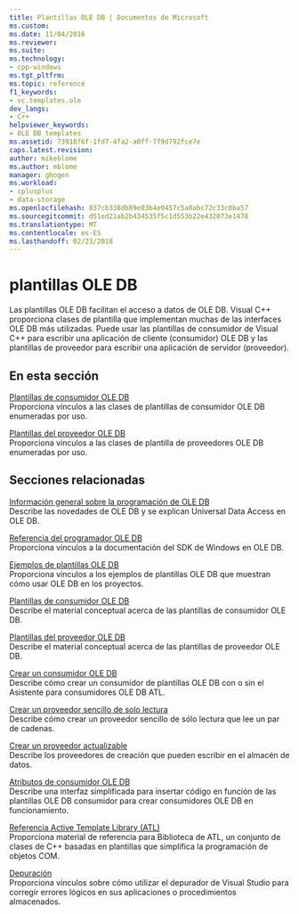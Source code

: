 ```yaml
---
title: Plantillas OLE DB | Documentos de Microsoft
ms.custom: 
ms.date: 11/04/2016
ms.reviewer: 
ms.suite: 
ms.technology:
- cpp-windows
ms.tgt_pltfrm: 
ms.topic: reference
f1_keywords:
- vc.templates.ole
dev_langs:
- C++
helpviewer_keywords:
- OLE DB templates
ms.assetid: 73918f6f-1fd7-4fa2-a0ff-7f9d792fce7e
caps.latest.revision: 
author: mikeblome
ms.author: mblome
manager: ghogen
ms.workload:
- cplusplus
- data-storage
ms.openlocfilehash: 037cb338db89e03b4e9457c5a0abc72c33c0ba57
ms.sourcegitcommit: d51ed21ab2b434535f5c1d553b22e432073e1478
ms.translationtype: MT
ms.contentlocale: es-ES
ms.lasthandoff: 02/23/2018
---
```

# <a name="ole-db-templates"></a>plantillas OLE DB
Las plantillas OLE DB facilitan el acceso a datos de OLE DB. Visual C++ proporciona clases de plantilla que implementan muchas de las interfaces OLE DB más utilizadas. Puede usar las plantillas de consumidor de Visual C++ para escribir una aplicación de cliente (consumidor) OLE DB y las plantillas de proveedor para escribir una aplicación de servidor (proveedor).  
  
## <a name="in-this-section"></a>En esta sección  
 [Plantillas de consumidor OLE DB](../../data/oledb/ole-db-consumer-templates-reference.md)  
 Proporciona vínculos a las clases de plantillas de consumidor OLE DB enumeradas por uso.  
  
 [Plantillas del proveedor OLE DB](../../data/oledb/ole-db-provider-templates-reference.md)  
 Proporciona vínculos a las clases de plantilla de proveedores OLE DB enumeradas por uso.  
  
## <a name="related-sections"></a>Secciones relacionadas  
 [Información general sobre la programación de OLE DB](../../data/oledb/ole-db-programming-overview.md)  
 Describe las novedades de OLE DB y se explican Universal Data Access en OLE DB.  
  
 [Referencia del programador OLE DB](https://msdn.microsoft.com/en-us/library/ms713643.aspx)  
 Proporciona vínculos a la documentación del SDK de Windows en OLE DB.  
  
 [Ejemplos de plantillas OLE DB](../../visual-cpp-samples.md)  
 Proporciona vínculos a los ejemplos de plantillas OLE DB que muestran cómo usar OLE DB en los proyectos.  
  
 [Plantillas de consumidor OLE DB](../../data/oledb/ole-db-consumer-templates-cpp.md)  
 Describe el material conceptual acerca de las plantillas de consumidor OLE DB.  
  
 [Plantillas del proveedor OLE DB](../../data/oledb/ole-db-provider-templates-cpp.md)  
 Describe el material conceptual acerca de las plantillas de proveedor OLE DB.  
  
 [Crear un consumidor OLE DB](../../data/oledb/creating-an-ole-db-consumer.md)  
 Describe cómo crear un consumidor de plantillas OLE DB con o sin el Asistente para consumidores OLE DB ATL.  
  
 [Crear un proveedor sencillo de solo lectura](../../data/oledb/creating-a-simple-read-only-provider.md)  
 Describe cómo crear un proveedor sencillo de sólo lectura que lee un par de cadenas.  
  
 [Crear un proveedor actualizable](../../data/oledb/creating-an-updatable-provider.md)  
 Describe los proveedores de creación que pueden escribir en el almacén de datos.  
  
 [Atributos de consumidor OLE DB](../../windows/ole-db-consumer-attributes.md)  
 Describe una interfaz simplificada para insertar código en función de las plantillas OLE DB consumidor para crear consumidores OLE DB en funcionamiento.  
  
 [Referencia Active Template Library (ATL)](../../atl/atl-com-desktop-components.md)  
 Proporciona material de referencia para Biblioteca de ATL, un conjunto de clases de C++ basadas en plantillas que simplifica la programación de objetos COM.  
  
 [Depuración](/visualstudio/debugger/debugging-in-visual-studio)  
 Proporciona vínculos sobre cómo utilizar el depurador de Visual Studio para corregir errores lógicos en sus aplicaciones o procedimientos almacenados.
